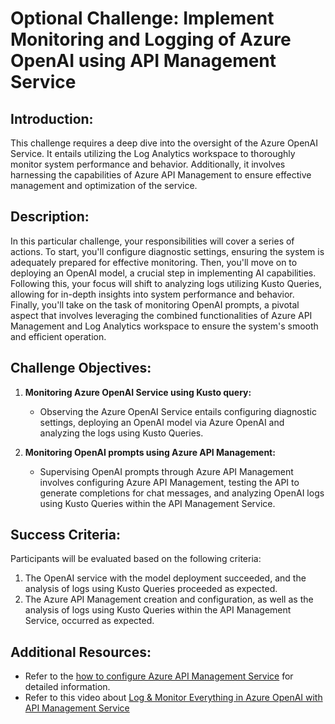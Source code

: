 # Optional Challenge: Implement Monitoring and Logging of Azure OpenAI using API Management Service

## Introduction:

This challenge requires a deep dive into the oversight of the Azure OpenAI Service. It entails utilizing the Log Analytics workspace to thoroughly monitor system performance and behavior. Additionally, it involves harnessing the capabilities of Azure API Management to ensure effective management and optimization of the service.

## Description:

In this particular challenge, your responsibilities will cover a series of actions. To start, you'll configure diagnostic settings, ensuring the system is adequately prepared for effective monitoring. Then, you'll move on to deploying an OpenAI model, a crucial step in implementing AI capabilities. Following this, your focus will shift to analyzing logs utilizing Kusto Queries, allowing for in-depth insights into system performance and behavior. Finally, you'll take on the task of monitoring OpenAI prompts, a pivotal aspect that involves leveraging the combined functionalities of Azure API Management and Log Analytics workspace to ensure the system's smooth and efficient operation.

## Challenge Objectives:

1. **Monitoring Azure OpenAI Service using Kusto query:**
   - Observing the Azure OpenAI Service entails configuring diagnostic settings, deploying an OpenAI model via Azure OpenAI and analyzing the logs using Kusto Queries.

2. **Monitoring OpenAI prompts using Azure API Management:**
   - Supervising OpenAI prompts through Azure API Management involves configuring Azure API Management, testing the API to generate completions for chat messages, and analyzing OpenAI logs using Kusto Queries within the API Management Service.
  
## Success Criteria:

Participants will be evaluated based on the following criteria:

1. The OpenAI service with the model deployment succeeded, and the analysis of logs using Kusto Queries proceeded as expected.
2. The Azure API Management creation and configuration, as well as the analysis of logs using Kusto Queries within the API Management Service, occurred as expected.

## Additional Resources:

- Refer to the [how to configure Azure API Management Service](https://github.com/Azure-Samples/openai-python-enterprise-logging/blob/main/README.md) for detailed information.
- Refer to this video about [Log & Monitor Everything in Azure OpenAI with API Management Service](https://github.com/Azure-Samples/openai-python-enterprise-logging/blob/main/README.md)
